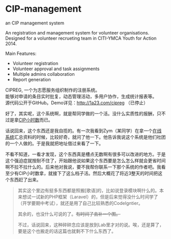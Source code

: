 # CIP-management
an CIP management system

An registration and management system for volunteer organisations. Designed for a volunteer recrueting team in CITI-YMCA Youth for Action 2014.

Main Features:
* Volunteer registration
* Volunteer approval and task assignments
* Multiple admins collaboration
* Report generation

CIPREG, 一个为志愿服务组织制作的注册系统。<br>
能够对申请的条目实时批复，动态管理活动，多用户协作，生成统计报表等。<br>
源代码公开于GitHub。Demo详见：http://1a23.com/cipreg （已停止）

好了，其实呢，这个系统啊，就是帮同学做的一个活。没什么实质性的报酬，只不过是拿[CIP小时数](http://www.kiasuparents.com/kiasu/content/what-cip)而已。

话说回来，这个东西还是我自揽的。有一次我看到Zym（某同学）在拿一个[在线系统](http://vigorise-cip-record.herokuapp.com/)汇总资料的时候，比较好奇，就问了他一下。他告诉我说这个系统是他们社团的一个人做的。于是我就把地址借过来看了一下。

不看不知道，一看才发现，这个东西真是槽点无数啊有很多可以改进的地方。于是这个强迫症就按耐不住了，开始跟他说如果这个东西要是怎么怎么样就会更省时间啊不拉不拉什么的。后来他对我说，要不我帮你联系一下那个系统的作者吧。我看至少有CIP小时数拿，就接下了这么档子活。然后大概花了将近3整天的时间把这个东西赶了出来。

> 其实这个里边有挺多东西都是照搬[歌语]的，比如说登录模块啊什么的。本来想试一试新的PHP框架（Laravel）的，但是后来觉得没什么时间学了（开学要期中考试），就还是用了自己比较熟悉的CodeIgntier。
>
> 其余的，也没什么可说的了。<del class="github-user-del">有时间了去补一个图。</del>
>
> 不过，话说回来，这种碎碎念应该是放到Lab里才对的说。唉，还是算了，要是这个也搬走的话这篇也就剩不下什么东西了。

